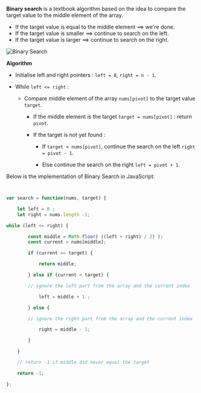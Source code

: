 **Binary search** is a textbook algorithm based on the idea to compare the target value to the middle element of the array.

- If the target value is equal to the middle element ==> we're done.
- If the target value is smaller ==> continue to search on the left.
- If the target value is larger ==> continue to search on the right.

![Binary Search](https://ibb.co/XYqhzxs)

**Algorithm**

-   Initialise left and right pointers : `left = 0`, `right = n - 1`.
    
-   While `left <= right` :
    
    -   Compare middle element of the array `nums[pivot]` to the target value `target`.
        
        -   If the middle element _is_ the target `target = nums[pivot]` : return `pivot`.
            
        -   If the target is not yet found :
            
            -   If `target < nums[pivot]`, continue the search on the left `right = pivot - 1`.
                
            -   Else continue the search on the right `left = pivot + 1`.


Below is the implementation of Binary Search in JavaScript:

```js script


var search = function(nums, target) {

	let left = 0 ;
	let right = nums.length -1;

while (left <= right) {

		const middle = Math.floor( ((left + right) / 2) );
		const current = nums[middle];

		if (current == target) {

			return middle;

		} else if (current < target) {

		// ignore the left part from the array and the current index

			left = middle + 1 ;

		} else {

		// ignore the right part from the array and the current index

			right = middle - 1;

		}

	}

	// return -1 if middle did never equal the target

	return -1;

};

```
